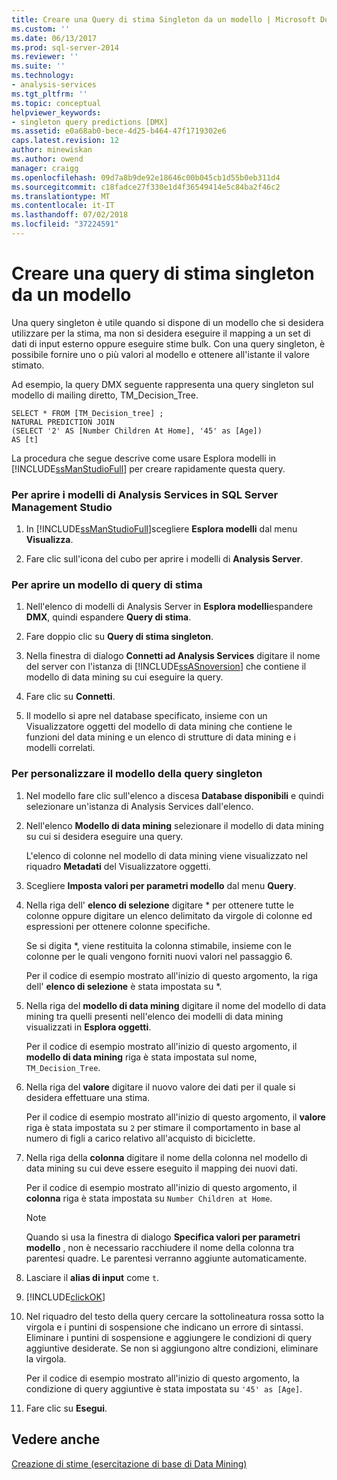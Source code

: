 ```yaml
---
title: Creare una Query di stima Singleton da un modello | Microsoft Docs
ms.custom: ''
ms.date: 06/13/2017
ms.prod: sql-server-2014
ms.reviewer: ''
ms.suite: ''
ms.technology:
- analysis-services
ms.tgt_pltfrm: ''
ms.topic: conceptual
helpviewer_keywords:
- singleton query predictions [DMX]
ms.assetid: e0a68ab0-bece-4d25-b464-47f1719302e6
caps.latest.revision: 12
author: minewiskan
ms.author: owend
manager: craigg
ms.openlocfilehash: 09d7a8b9de92e18646c00b045cb1d55b0eb311d4
ms.sourcegitcommit: c18fadce27f330e1d4f36549414e5c84ba2f46c2
ms.translationtype: MT
ms.contentlocale: it-IT
ms.lasthandoff: 07/02/2018
ms.locfileid: "37224591"
---
```

# <a name="create-a-singleton-prediction-query-from-a-template"></a>Creare una query di stima singleton da un modello
  Una query singleton è utile quando si dispone di un modello che si desidera utilizzare per la stima, ma non si desidera eseguire il mapping a un set di dati di input esterno oppure eseguire stime bulk. Con una query singleton, è possibile fornire uno o più valori al modello e ottenere all'istante il valore stimato.  
  
 Ad esempio, la query DMX seguente rappresenta una query singleton sul modello di mailing diretto, TM_Decision_Tree.  
  
```  
SELECT * FROM [TM_Decision_tree] ;  
NATURAL PREDICTION JOIN  
(SELECT '2' AS [Number Children At Home], '45' as [Age])  
AS [t]  
```  
  
 La procedura che segue descrive come usare Esplora modelli in [!INCLUDE[ssManStudioFull](../../includes/ssmanstudiofull-md.md)] per creare rapidamente questa query.  
  
### <a name="to-open-the-analysis-services-templates-in-sql-server-management-studio"></a>Per aprire i modelli di Analysis Services in SQL Server Management Studio  
  
1.  In [!INCLUDE[ssManStudioFull](../../includes/ssmanstudiofull-md.md)]scegliere **Esplora modelli** dal menu **Visualizza**.  
  
2.  Fare clic sull'icona del cubo per aprire i modelli di **Analysis Server**.  
  
### <a name="to-open-a-prediction-query-template"></a>Per aprire un modello di query di stima  
  
1.  Nell'elenco di modelli di Analysis Server in **Esplora modelli**espandere **DMX**, quindi espandere **Query di stima**.  
  
2.  Fare doppio clic su **Query di stima singleton**.  
  
3.  Nella finestra di dialogo **Connetti ad Analysis Services** digitare il nome del server con l'istanza di [!INCLUDE[ssASnoversion](../../includes/ssasnoversion-md.md)] che contiene il modello di data mining su cui eseguire la query.  
  
4.  Fare clic su **Connetti**.  
  
5.  Il modello si apre nel database specificato, insieme con un Visualizzatore oggetti del modello di data mining che contiene le funzioni del data mining e un elenco di strutture di data mining e i modelli correlati.  
  
### <a name="to-customize-the-singleton-query-template"></a>Per personalizzare il modello della query singleton  
  
1.  Nel modello fare clic sull'elenco a discesa **Database disponibili** e quindi selezionare un'istanza di Analysis Services dall'elenco.  
  
2.  Nell'elenco **Modello di data mining** selezionare il modello di data mining su cui si desidera eseguire una query.  
  
     L'elenco di colonne nel modello di data mining viene visualizzato nel riquadro **Metadati** del Visualizzatore oggetti.  
  
3.  Scegliere **Imposta valori per parametri modello** dal menu **Query**.  
  
4.  Nella riga dell' **elenco di selezione** digitare * per ottenere tutte le colonne oppure digitare un elenco delimitato da virgole di colonne ed espressioni per ottenere colonne specifiche.  
  
     Se si digita *, viene restituita la colonna stimabile, insieme con le colonne per le quali vengono forniti nuovi valori nel passaggio 6.  
  
     Per il codice di esempio mostrato all'inizio di questo argomento, la riga dell' **elenco di selezione** è stata impostata su *.  
  
5.  Nella riga del **modello di data mining** digitare il nome del modello di data mining tra quelli presenti nell'elenco dei modelli di data mining visualizzati in **Esplora oggetti**.  
  
     Per il codice di esempio mostrato all'inizio di questo argomento, il **modello di data mining** riga è stata impostata sul nome, `TM_Decision_Tree`.  
  
6.  Nella riga del **valore** digitare il nuovo valore dei dati per il quale si desidera effettuare una stima.  
  
     Per il codice di esempio mostrato all'inizio di questo argomento, il **valore** riga è stata impostata su `2` per stimare il comportamento in base al numero di figli a carico relativo all'acquisto di biciclette.  
  
7.  Nella riga della **colonna** digitare il nome della colonna nel modello di data mining su cui deve essere eseguito il mapping dei nuovi dati.  
  
     Per il codice di esempio mostrato all'inizio di questo argomento, il **colonna** riga è stata impostata su `Number Children at Home`.  
  
    > [!NOTE]  
    >  Quando si usa la finestra di dialogo **Specifica valori per parametri modello** , non è necessario racchiudere il nome della colonna tra parentesi quadre. Le parentesi verranno aggiunte automaticamente.  
  
8.  Lasciare il **alias di input** come `t`.  
  
9. [!INCLUDE[clickOK](../../includes/clickok-md.md)]  
  
10. Nel riquadro del testo della query cercare la sottolineatura rossa sotto la virgola e i puntini di sospensione che indicano un errore di sintassi. Eliminare i puntini di sospensione e aggiungere le condizioni di query aggiuntive desiderate. Se non si aggiungono altre condizioni, eliminare la virgola.  
  
     Per il codice di esempio mostrato all'inizio di questo argomento, la condizione di query aggiuntive è stata impostata su `'45' as [Age]`.  
  
11. Fare clic su **Esegui**.  
  
## <a name="see-also"></a>Vedere anche  
 [Creazione di stime &#40;esercitazione di base di Data Mining&#41;](../../tutorials/creating-predictions-basic-data-mining-tutorial.md)  
  
  
